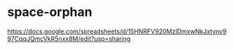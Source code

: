 # space-orphan

https://docs.google.com/spreadsheets/d/15HNRFV920MzIDmxwNkJxtynv997CqqJQmcVkR5nxx8M/edit?usp=sharing
